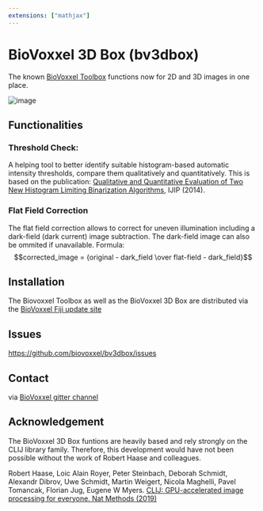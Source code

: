 ```yaml
---
extensions: ["mathjax"]
---
```


# BioVoxxel 3D Box (bv3dbox)

The known [BioVoxxel Toolbox](https://github.com/biovoxxel/BioVoxxel-Toolbox) functions now for 2D and 3D images in one place.

![image](https://user-images.githubusercontent.com/10721817/151507835-a243ccfd-913b-4f5d-bddb-0a4ed2433005.png)

## Functionalities
### Threshold Check: 
A helping tool to better identify suitable histogram-based automatic intensity thresholds, compare them qualitatively and quantitatively. This is based on the publication: [Qualitative and Quantitative Evaluation of Two New Histogram Limiting Binarization Algorithms](https://www.cscjournals.org/library/manuscriptinfo.php?mc=IJIP-829), IJIP (2014).

### Flat Field Correction
The flat field correction allows to correct for uneven illumination including a dark-field (dark current) image subtraction. The dark-field image can also be ommited if unavailable. 
Formula:  $$corrected_image = {original - dark_field \over flat-field - dark_field}$$

## Installation
The Biovoxxel Toolbox as well as the BioVoxxel 3D Box are distributed via the [BioVoxxel Fiji update site](https://imagej.net/update-sites/following)

## Issues
https://github.com/biovoxxel/bv3dbox/issues

## Contact
via [BioVoxxel gitter channel](https://gitter.im/biovoxxel/BioVoxxel_Toolbox)

## Acknowledgement
The BioVoxxel 3D Box funtions are heavily based and rely strongly on the CLIJ library family.
Therefore, this development would have not been possible without the work of Robert Haase and colleagues.

Robert Haase, Loic Alain Royer, Peter Steinbach, Deborah Schmidt, Alexandr Dibrov, Uwe Schmidt, Martin Weigert, Nicola Maghelli, Pavel Tomancak, Florian Jug, Eugene W Myers. [CLIJ: GPU-accelerated image processing for everyone. Nat Methods (2019)](https://doi.org/10.1038/s41592-019-0650-1)
